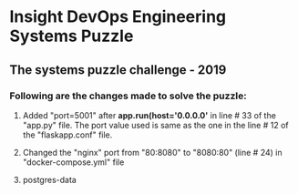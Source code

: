 # Insight DevOps Engineering Systems Puzzle

## The systems puzzle challenge - 2019

### Following are the changes made to solve the puzzle:

1. Added "port=5001" after **app.run(host='0.0.0.0'** in line # 33 of the "app.py" file. The port value used is same as the one in the line # 12 of the "flaskapp.conf" file.

2. Changed the "nginx" port from "80:8080" to "8080:80" (line # 24) in "docker-compose.yml" file


3. postgres-data


